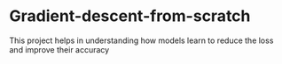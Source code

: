 # Gradient-descent-from-scratch
This project helps in understanding how models learn to reduce the loss and improve their accuracy
